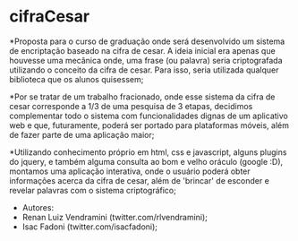 # cifraCesar
*Proposta para o curso de graduação onde será desenvolvido um sistema de encriptação baseado na cifra de cesar.
A ideia inicial era apenas que houvesse uma mecânica onde, uma frase (ou palavra) seria criptografada utilizando o conceito da cifra de cesar. Para isso, seria utilizada qualquer biblioteca que os alunos quisessem;

*Por se tratar de um trabalho fracionado, onde esse sistema da cifra de cesar corresponde a 1/3 de uma pesquisa de 3 etapas, decidimos complementar todo o sistema com funcionalidades dignas de um aplicativo web e que, futuramente, poderá ser portado para plataformas móveis, além de fazer parte de uma aplicação maior;

*Utilizando conhecimento próprio em html, css e javascript, alguns plugins do jquery, e também alguma consulta ao bom e velho oráculo (google :D), montamos uma aplicação interativa, onde o usuário poderá obter informações acerca da cifra de cesar, além de 'brincar' de esconder e revelar palavras com o sistema criptográfico;

* Autores: 
*   Renan Luiz Vendramini (twitter.com/rlvendramini);
*   Isac Fadoni (twitter.com/isacfadoni);
